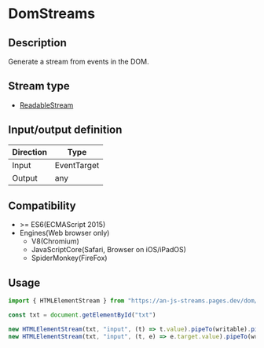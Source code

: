 # DomStreams

## Description
Generate a stream from events in the DOM.

## Stream type
* [ReadableStream](https://developer.mozilla.org/en-US/docs/Web/API/ReadableStream)

## Input/output definition
|Direction|Type|
|-|-|
|Input|EventTarget|
|Output|any|

## Compatibility
* \>= ES6(ECMAScript 2015)
* Engines(Web browser only)
  * V8(Chromium)
  * JavaScriptCore(Safari, Browser on iOS/iPadOS)
  * SpiderMonkey(FireFox)

## Usage
```ts
import { HTMLElementStream } from "https://an-js-streams.pages.dev/dom/mod.mjs"

const txt = document.getElementById("txt")

new HTMLElementStream(txt, "input", (t) => t.value).pipeTo(writable).pipeTo(writable)
new HTMLElementStream(txt, "input", (t, e) => e.target.value).pipeTo(writable).pipeTo(writable)
```